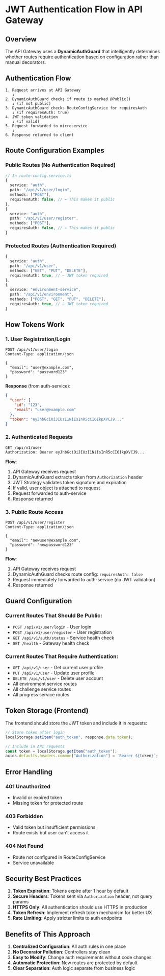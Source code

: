 # JWT Authentication Flow in API Gateway

## Overview

The API Gateway uses a **DynamicAuthGuard** that intelligently determines whether routes require authentication based on configuration rather than manual decorators.

## Authentication Flow

```
1. Request arrives at API Gateway
   ↓
2. DynamicAuthGuard checks if route is marked @Public()
   ↓ (if not public)
3. DynamicAuthGuard checks RouteConfigService for requiresAuth
   ↓ (if requiresAuth: true)
4. JWT token validation
   ↓ (if valid)
5. Request forwarded to microservice
   ↓
6. Response returned to client
```

## Route Configuration Examples

### Public Routes (No Authentication Required)

```typescript
// In route-config.service.ts
{
  service: "auth",
  path: "/api/v1/user/login",
  methods: ["POST"],
  requiresAuth: false, // ← This makes it public
},
{
  service: "auth",
  path: "/api/v1/user/register",
  methods: ["POST"],
  requiresAuth: false, // ← This makes it public
}
```

### Protected Routes (Authentication Required)

```typescript
{
  service: "auth",
  path: "/api/v1/user",
  methods: ["GET", "PUT", "DELETE"],
  requiresAuth: true, // ← JWT token required
},
{
  service: "environment-service",
  path: "/api/v1/environment",
  methods: ["POST", "GET", "PUT", "DELETE"],
  requiresAuth: true, // ← JWT token required
}
```

## How Tokens Work

### 1. User Registration/Login

```http
POST /api/v1/user/login
Content-Type: application/json

{
  "email": "user@example.com",
  "password": "password123"
}
```

**Response** (from auth-service):

```json
{
  "user": {
    "id": "123",
    "email": "user@example.com"
  },
  "token": "eyJhbGciOiJIUzI1NiIsInR5cCI6IkpXVCJ9..."
}
```

### 2. Authenticated Requests

```http
GET /api/v1/user
Authorization: Bearer eyJhbGciOiJIUzI1NiIsInR5cCI6IkpXVCJ9...
```

**Flow**:

1. API Gateway receives request
2. DynamicAuthGuard extracts token from `Authorization` header
3. JWT Strategy validates token signature and expiration
4. If valid, user object is attached to request
5. Request forwarded to auth-service
6. Response returned

### 3. Public Route Access

```http
POST /api/v1/user/register
Content-Type: application/json

{
  "email": "newuser@example.com",
  "password": "newpassword123"
}
```

**Flow**:

1. API Gateway receives request
2. DynamicAuthGuard checks route config: `requiresAuth: false`
3. Request immediately forwarded to auth-service (no JWT validation)
4. Response returned

## Guard Configuration

### Current Routes That Should Be Public:

- `POST /api/v1/user/login` - User login
- `POST /api/v1/user/register` - User registration
- `GET /api/v1/auth/status` - Service health check
- `GET /health` - Gateway health check

### Current Routes That Require Authentication:

- `GET /api/v1/user` - Get current user profile
- `PUT /api/v1/user` - Update user profile
- `DELETE /api/v1/user` - Delete user account
- All environment service routes
- All challenge service routes
- All progress service routes

## Token Storage (Frontend)

The frontend should store the JWT token and include it in requests:

```typescript
// Store token after login
localStorage.setItem("auth_token", response.data.token);

// Include in API requests
const token = localStorage.getItem("auth_token");
axios.defaults.headers.common["Authorization"] = `Bearer ${token}`;
```

## Error Handling

### 401 Unauthorized

- Invalid or expired token
- Missing token for protected route

### 403 Forbidden

- Valid token but insufficient permissions
- Route exists but user can't access it

### 404 Not Found

- Route not configured in RouteConfigService
- Service unavailable

## Security Best Practices

1. **Token Expiration**: Tokens expire after 1 hour by default
2. **Secure Headers**: Tokens sent via `Authorization` header, not query params
3. **HTTPS Only**: All authentication should use HTTPS in production
4. **Token Refresh**: Implement refresh token mechanism for better UX
5. **Rate Limiting**: Apply stricter limits to auth endpoints

## Benefits of This Approach

1. **Centralized Configuration**: All auth rules in one place
2. **No Decorator Pollution**: Controllers stay clean
3. **Easy to Modify**: Change auth requirements without code changes
4. **Automatic Protection**: New routes are protected by default
5. **Clear Separation**: Auth logic separate from business logic
